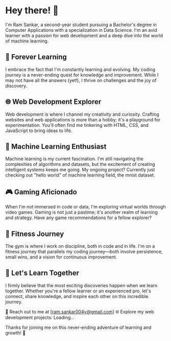 # Hey there! 👋

I'm Ram Sankar, a second-year student pursuing a Bachelor's degree in Computer Applications with a specialization in Data Science. I'm an avid learner with a passion for web development and a deep dive into the world of machine learning.

## 🌱 Forever Learning

I embrace the fact that I'm constantly learning and evolving. My coding journey is a never-ending quest for knowledge and improvement. While I may not have all the answers (yet!), I thrive on challenges and the joy of discovery.

## 🌐 Web Development Explorer

Web development is where I channel my creativity and curiosity. Crafting websites and web applications is more than a hobby; it's a playground for experimentation. You'll often find me tinkering with HTML, CSS, and JavaScript to bring ideas to life.

## 🤖 Machine Learning Enthusiast

Machine learning is my current fascination. I'm still navigating the complexities of algorithms and datasets, but the excitement of creating intelligent systems keeps me going. My ongoing project? Currently just checking out "hello world" of machine learning field, the mnist dataset.

## 🎮 Gaming Aficionado

When I'm not immersed in code or data, I'm exploring virtual worlds through video games. Gaming is not just a pastime; it's another realm of learning and strategy. Have any game recommendations for a fellow explorer?

## 💪 Fitness Journey

The gym is where I work on discipline, both in code and in life. I'm on a fitness journey that parallels my coding journey—both involve persistence, small wins, and a vision for continuous improvement.

## 🌟 Let's Learn Together

I firmly believe that the most exciting discoveries happen when we learn together. Whether you're a fellow learner or an experienced pro, let's connect, share knowledge, and inspire each other on this incredible journey.

📧 Reach out to me at [ram.sankar004y@gmail.com]
🌐 Explore my web development projects: Loading...

Thanks for joining me on this never-ending adventure of learning and growth! 🚀
